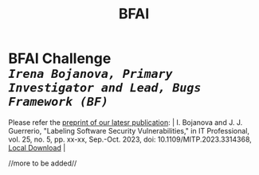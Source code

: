 ﻿---
weight: 4
title: "BFAI"
---
# BFAI Challenge <br/>_`Irena Bojanova, Primary Investigator and Lead, Bugs Framework (BF)`_

Please refer the [preprint of our latesr publication](../../../Labeling_Software_Security_Vulnerabilities____IT_Pro__PREPRINT.pdf):
| I. Bojanova and J. J. Guerrerio, "Labeling Software Security Vulnerabilities," in IT Professional, vol. 25, no. 5, pp. xx-xx, Sep.-Oct. 2023, doi: 10.1109/MITP.2023.3314368, [Local Download](../../../Labeling_Software_Security_Vulnerabilities____IT_Pro__PREPRINT.pdf) |

//more to be added//